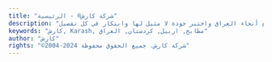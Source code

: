 ```yaml
---
title: "شركة كارش® - الرئيسية"
description: "تعرّف على شركة كارش، الرائدة في مجال الأثاث وتصميم المنازل منذ عام 2004. مع خمسة مرافق تصنيع في تركيا وأربيل، نقوم بصناعة أثاث استثنائي، وأسطح من الألبستر، وأبواب مخصصة، والمزيد. اكتشف فروعنا الأحد عشر في جميع أنحاء العراق واختبر جودة لا مثيل لها وابتكار في كل تفصيل."
keywords: "كارش, Karash, مطابخ, اربيل, كردستان, العراق"
author: "كارش"
rights: "©2004-2024 شركة كارش. جميع الحقوق محفوظة"
---
```

